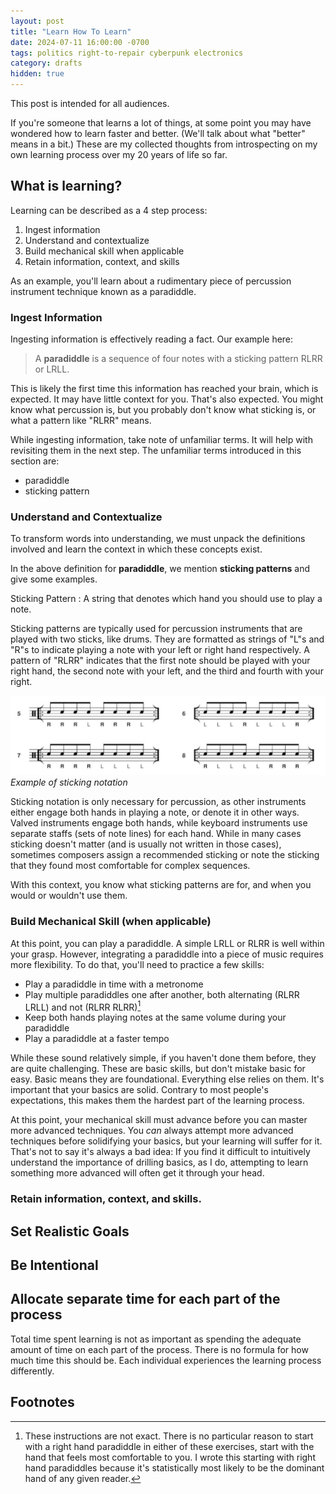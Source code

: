 ```yaml
---
layout: post
title: "Learn How To Learn"
date: 2024-07-11 16:00:00 -0700
tags: politics right-to-repair cyberpunk electronics
category: drafts
hidden: true
--- 
```

<!-- Editing passes: 0 -->
This post is intended for all audiences. 

If you're someone that learns a lot of things, at some point you may have 
wondered how to learn faster and better. (We'll talk about what "better" means
in a bit.) These are my collected thoughts from introspecting on my own learning
process over my 20 years of life so far. 

## What is learning? 
Learning can be described as a 4 step process:
1. Ingest information
2. Understand and contextualize
3. Build mechanical skill when applicable
4. Retain information, context, and skills

As an example, you'll learn about a rudimentary piece of percussion instrument 
technique known as a paradiddle. 

### Ingest Information
Ingesting information is effectively reading a fact. Our example here: 
> A **paradiddle** is a sequence of four notes with a sticking pattern RLRR or LRLL. 

This is likely the first time this information has reached your brain, 
which is expected. It may have little context for you. That's also expected. 
You might know what
percussion is, but you probably don't know what sticking is, or what a pattern 
like "RLRR" means. 

While ingesting information, take note of unfamiliar terms. It will help with
revisiting them in the next step. The unfamiliar terms introduced in this 
section are: 
- paradiddle
- sticking pattern 

### Understand and Contextualize 
To transform words into understanding, we must unpack the definitions involved 
and learn the context in which these concepts exist. 

In the above definition for **paradiddle**, we mention **sticking patterns** and
give some examples.

Sticking Pattern 
: A string that denotes which hand you should use to play a note. 

Sticking patterns are typically used for percussion instruments
that are played with two sticks, like drums. They are formatted as
strings of "L"s and "R"s to indicate playing a note with your left or right hand
respectively. A pattern of "RLRR" indicates that the first note should be played
with your right hand, the second note with your left, and the third and fourth
with your right. 

![Sticking Example](/assets/learn_to_learn/sticking_example.png)
_Example of sticking notation_

Sticking notation is only necessary for percussion, as other instruments either 
engage both hands in playing a note, or denote it in other ways. Valved 
instruments engage both hands, while keyboard instruments use separate staffs
(sets of note lines) for each hand. While in many cases sticking doesn't
matter (and is usually not written in those cases), sometimes composers assign
a recommended sticking or note the sticking that they found most comfortable for
complex sequences. 

With this context, you know what sticking patterns are for, and when you would
or wouldn't use them. 

### Build Mechanical Skill (when applicable)
At this point, you can play a paradiddle. A simple LRLL or RLRR is well within
your grasp. However, integrating a paradiddle into a piece of music requires
more flexibility. To do that, you'll need to practice a few skills: 

- Play a paradiddle in time with a metronome
- Play multiple paradiddles one after another, both alternating (RLRR LRLL) and
not (RLRR RLRR)[^1]
- Keep both hands playing notes at the same volume during your paradiddle
- Play a paradiddle at a faster tempo 

While these sound relatively simple, if you haven't done them before, they are
quite challenging. These are basic skills, but don't mistake basic for easy. 
Basic means they are foundational. Everything else relies on them. It's 
important that your basics are solid. Contrary to most people's expectations, 
this makes them the hardest part of the learning process. 

At this point, your mechanical skill must advance before you can master more
advanced techniques. You *can* always attempt more advanced techniques before
solidifying your basics, but your learning will suffer for it. That's not to say
it's always a bad idea: If you find it difficult to intuitively understand the
importance of drilling basics, as I do, attempting to learn something more
advanced will often get it through your head.

### Retain information, context, and skills. 
<!-- Mention spaced repetition -->

## Set Realistic Goals
<!-- Set goals that give you a little headroom even if there are mistakes. -->

## Be Intentional 
<!-- Have a target skill to improve when practicing -->

## Allocate separate time for each part of the process
Total time spent learning is not as important as spending the adequate amount
of time on each part of the process. There is no formula for how much time this
should be. Each individual experiences the learning process differently. 

## Footnotes
[^1]: These instructions are not exact. There is no particular reason to start 
with a right hand paradiddle in either of these exercises, start with the hand
that feels most comfortable to you. I wrote this starting with right hand 
paradiddles because it's statistically most likely to be the dominant hand of 
any given reader. 
